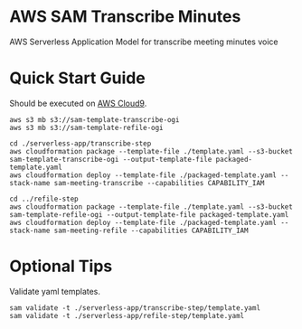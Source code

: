 # AWS SAM Transcribe Minutes
AWS Serverless Application Model for transcribe meeting minutes voice

# Quick Start Guide
Should be executed on [AWS Cloud9](https://docs.aws.amazon.com/console/cloud9/).

```
aws s3 mb s3://sam-template-transcribe-ogi
aws s3 mb s3://sam-template-refile-ogi

cd ./serverless-app/transcribe-step
aws cloudformation package --template-file ./template.yaml --s3-bucket sam-template-transcribe-ogi --output-template-file packaged-template.yaml
aws cloudformation deploy --template-file ./packaged-template.yaml --stack-name sam-meeting-transcribe --capabilities CAPABILITY_IAM

cd ../refile-step
aws cloudformation package --template-file ./template.yaml --s3-bucket sam-template-refile-ogi --output-template-file packaged-template.yaml
aws cloudformation deploy --template-file ./packaged-template.yaml --stack-name sam-meeting-refile --capabilities CAPABILITY_IAM
```

# Optional Tips
Validate yaml templates.

```
sam validate -t ./serverless-app/transcribe-step/template.yaml
sam validate -t ./serverless-app/refile-step/template.yaml
```